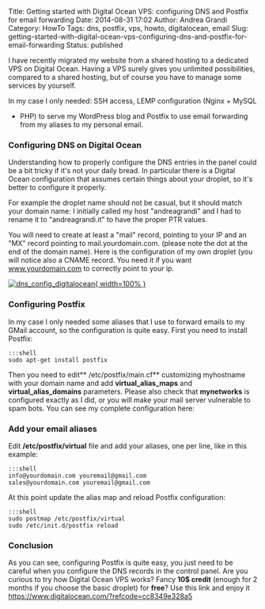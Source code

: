 Title: Getting started with Digital Ocean VPS: configuring DNS and Postfix for email forwarding
Date: 2014-08-31 17:02
Author: Andrea Grandi
Category: HowTo
Tags: dns, postfix, vps, howto, digitalocean, email
Slug: getting-started-with-digital-ocean-vps-configuring-dns-and-postfix-for-email-forwarding
Status: published

I have recently migrated my website from a shared hosting to a dedicated
VPS on Digital Ocean. Having a VPS surely gives you unlimited
possibilities, compared to a shared hosting, but of course you have to
manage some services by yourself.

In my case I only needed: SSH access, LEMP configuration (Nginx + MySQL
+ PHP) to serve my WordPress blog and Postfix to use email forwarding
from my aliases to my personal email.

### Configuring DNS on Digital Ocean

Understanding how to properly configure the DNS entries in the panel
could be a bit tricky if it's not your daily bread. In particular there
is a Digital Ocean configuration that assumes certain things about your
droplet, so it's better to configure it properly.

For example the droplet name should not be casual, but it should match
your domain name: I initially called my host "andreagrandi" and I had to
rename it to "andreagrandi.it" to have the proper PTR values.

You will need to create at least a "mail" record, pointing to your IP
and an "MX" record pointing to mail.yourdomain.com. (please note the dot
at the end of the domain name). Here is the configuration of my own
droplet (you will notice also a CNAME record. You need it if you want
www.yourdomain.com to correctly point to your ip.

[![dns\_config\_digitalocean]({filename}/images/2014/08/dns_config_digitalocean.jpg){ width=100% }]({filename}/images/2014/08/dns_config_digitalocean.jpg)

### Configuring Postfix

In my case I only needed some aliases that I use to forward emails to my
GMail account, so the configuration is quite easy. First you need to
install Postfix:

    :::shell
    sudo apt-get install postfix

Then you need to edit** /etc/postfix/main.cf** customizing myhostname
with your domain name and add **virtual\_alias\_maps** and
**virtual\_alias\_domains** parameters. Please also check that
**mynetworks** is configured exactly as I did, or you will make your
mail server vulnerable to spam bots. You can see my complete
configuration here:

<p>
<script src="https://gist.github.com/andreagrandi/fe6246dac228250ee2c0.js"></script>
</p>

### Add your email aliases

Edit **/etc/postfix/virtual** file and add your aliases, one per line,
like in this example:

    :::shell
    info@yourdomain.com youremail@gmail.com
    sales@yourdomain.com youremail@gmail.com

At this point update the alias map and reload Postfix configuration:

    :::shell
    sudo postmap /etc/postfix/virtual
    sudo /etc/init.d/postfix reload

### Conclusion

As you can see, configuring Postfix is quite easy, you just need to be
careful when you configure the DNS records in the control panel. Are you
curious to try how Digital Ocean VPS works? Fancy **10\$ credit**
(enough for 2 months if you choose the basic droplet) for **free**? Use
this link and enjoy it
<https://www.digitalocean.com/?refcode=cc8349e328a5>
